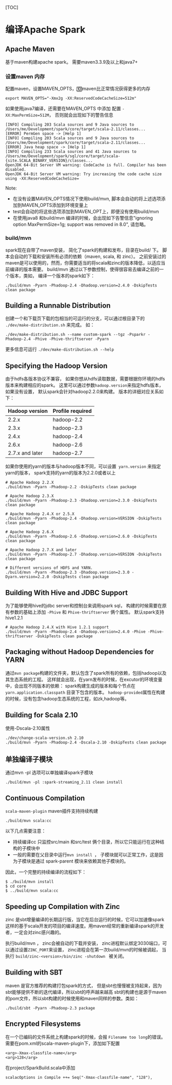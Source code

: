[TOC]

# 编译Apache Spark

## Apache Maven

基于maven构建apache spark。 需要maven3.3.9及以上和java7+

### 设置maven 内存

配置maven，设置MAVEN_OPTS，🔟maven比正常情况获得更多的内存

	export MAVEN_OPTS="-Xmx2g -XX:ReservedCodeCacheSize=512m"

如果使用java7编译，还需要在MAVEN_OPTS 中添加 配置 ``` -XX:MaxPermSize=512M ```， 否则就会出现如下的警告信息

	[INFO] Compiling 203 Scala sources and 9 Java sources to /Users/me/Development/spark/core/target/scala-2.11/classes...
	[ERROR] PermGen space -> [Help 1]
	[INFO] Compiling 203 Scala sources and 9 Java sources to /Users/me/Development/spark/core/target/scala-2.11/classes...
	[ERROR] Java heap space -> [Help 1]
	[INFO] Compiling 233 Scala sources and 41 Java sources to /Users/me/Development/spark/sql/core/target/scala-{site.SCALA_BINARY_VERSION}/classes...
	OpenJDK 64-Bit Server VM warning: CodeCache is full. Compiler has been disabled.
	OpenJDK 64-Bit Server VM warning: Try increasing the code cache size using -XX:ReservedCodeCacheSize=

Note:

+ 在没有设置MAVEN_OPTS情况下使用build/mvn, 脚本会自动的将上述选项添加到MAVEN_OPTS添加到环境变量上
+ test会自动的将这些选项添加到MAVEN_OPT上，即便没有使用build/mvn
+ 在使用java8 和build/mvn 编译的时候，会出现如下告警信息"ignoring option MaxPermSize=1g; support was removed in 8.0", 请忽略。


### build/mvn
spark现在自带了maven安装， 简化了spark的构建和发布，目录在build/ 下。 脚本会自动的下载和安装所有必须的依赖（maven, scala, 和 zinc）。 之前安装过的maven是可以使用的，然而，你需要适当的将scala和zinc的版本降低，以适应当前编译的版本需要。 build/mvn 通过以下参数控制，使得很容易去编译之前的一个版本，类如， 编译一个版本的spark如下：

	./build/mvn -Pyarn -Phadoop-2.4 -Dhadoop.version=2.4.0 -DskipTests clean package

## Building a Runnable Distribution

创建一个和下载页下载的包相当的可运行的分支，可以通过根目录下的 ``` ./dev/make-distribution.sh ``` 来完成。 如：

	./dev/make-distribution.sh --name custom-spark --tgz -Psparkr -Phadoop-2.4 -Phive -Phive-thriftserver -Pyarn

更多信息可运行 ``` ./dev/make-distribution.sh --help ```

## Specifying the Hadoop Version

由于hdfs各版本协议不兼容， 如果你想从hdfs读取数据，需要根据你环境的hdfs版本来构建相应的spark。 这里可以通过参数``` hadoop.version ```来指定hdfs版本，如果没有设置， 默认spark会针对hadoop2.2.0来构建。 版本的详细对应关系如下：

Hadoop version  | Profile required
------------- | -------------
2.2.x  | hadoop-2.2
2.3.x  | hadoop-2.3
2.4.x  | hadoop-2.4
2.6.x  | hadoop-2.6
2.7.x and later |  hadoop-2.7

如果你使用的yarn的版本与hadoop版本不同，可以设置``` yarn.version``` 来指定yarn的版本， spark支持的yarn的版本为2.2.0或者以上

	# Apache Hadoop 2.2.X
	./build/mvn -Pyarn -Phadoop-2.2 -DskipTests clean package

	# Apache Hadoop 2.3.X
	./build/mvn -Pyarn -Phadoop-2.3 -Dhadoop.version=2.3.0 -DskipTests clean package

	# Apache Hadoop 2.4.X or 2.5.X
	./build/mvn -Pyarn -Phadoop-2.4 -Dhadoop.version=VERSION -DskipTests clean package

	# Apache Hadoop 2.6.X
	./build/mvn -Pyarn -Phadoop-2.6 -Dhadoop.version=2.6.0 -DskipTests clean package

	# Apache Hadoop 2.7.X and later
	./build/mvn -Pyarn -Phadoop-2.7 -Dhadoop.version=VERSION -DskipTests clean package

	# Different versions of HDFS and YARN.
	./build/mvn -Pyarn -Phadoop-2.3 -Dhadoop.version=2.3.0 -Dyarn.version=2.2.0 -DskipTests clean package


## Building With Hive and JDBC Support

为了能够使用hive的jdbc server和控制台来调用spark sql， 构建的时候需要在原有参数的基础上添加 ```-Phive``` 和 ``` Phive-thriftserver ``` 俩个属性。 默认spark支持hive1.2.1

	# Apache Hadoop 2.4.X with Hive 1.2.1 support
	./build/mvn -Pyarn -Phadoop-2.4 -Dhadoop.version=2.4.0 -Phive -Phive-thriftserver -DskipTests clean package

## Packaging without Hadoop Dependencies for YARN

通过``` mvn package ```构建的文件夹，默认包含了spark所有的依赖，包括hadoop以及其生态系统的工程。 这样就会出现，在yarn发布的时候，在excutor的环境变量中，会出现不同版本的依赖： spark构建生成的版本和每个节点在``` yarn.application.classpath ``` 目录下包含的版本。 ```hadoop-provided```属性在构建的时候，没有包含hadoop生态系统的工程，如zk,hadoop等。

## Building for Scala 2.10

使用-Dscala-2.10属性

	./dev/change-scala-version.sh 2.10
	./build/mvn -Pyarn -Phadoop-2.4 -Dscala-2.10 -DskipTests clean package

## 单独编译子模块

通过mvn -pl 选项可以单独编译spark子模块

	./build/mvn -pl :spark-streaming_2.11 clean install

## Continuous Compilation

``` scala-maven-plugin ``` maven插件支持持续构建

	./build/mvn scala:cc

以下几点需要注意：

+ 持续编译cc 只监控src/main 和src/test 俩个目录，所以它只能运行在这种结构的子模块中
+ 一般的需要在父目录中运行``` mvn install  ```， 子模块就可以正常工作，这是因为子模块是通过 spark-parent 模块来依赖其他子模块的。

因此，一个完整的持续编译的流程如下：

	$ ./build/mvn install
	$ cd core
	$ ../build/mvn scala:cc

## Speeding up Compilation with Zinc
zinc 是sbt增量编译的长期运行版，当它在后台运行的时候，它可以加速像spark这样的基于scala开发的项目的编译速度。用maven经常的重新编译spark的开发者，一定会对zinc感兴趣的。

执行build/mvn ， zinc会被自动的下载并安装， zinc进程默认绑定3030端口，可以通过设置```ZINC_PORT```来设置， zinc进程会在第一次build/mvn的时候被调起， 当执行 ```build/zinc-<version>/bin/zinc -shutdown ``` 被关闭。

## Building with SBT
maven 是官方推荐的构建打包spark的方式， 但是sbt也慢慢被支持起来，因为sbt能够提供不断的迭代编译，所以sbt的呼声越来越高
sbt的构建也是源于maven的pom文件，所以sbt构建的时候使用和maven同样的参数。类如：

	./build/sbt -Pyarn -Phadoop-2.3 package

## Encrypted Filesystems
在一个已编码的文件系统上构建spark的时候，会报 ``` Filename too long ```的错误。 需要在pom.xml的scala-maven-plugin下，添加如下配置

	<arg>-Xmax-classfile-name</arg>
	<arg>128</arg>

在project/SparkBuild.scala中添加

	scalacOptions in Compile ++= Seq("-Xmax-classfile-name", "128"),



